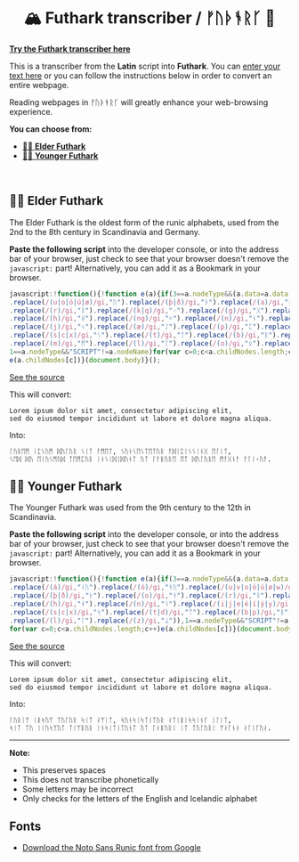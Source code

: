 <h1 align="center">
🏔 Futhark transcriber / ᚠᚢᚦᚬᚱᚴ 🌋
</h1>

**[Try the Futhark transcriber here](https://egilll.github.io/futhark/index.html)**

This is a transcriber from the **Latin** script into **Futhark**. You can [enter your text here](https://egilll.github.io/futhark/index.html) or you can follow the instructions below in order to convert an entire webpage.

Reading webpages in ᚠᚢᚦᚬᚱᚴ will greatly enhance your web-browsing experience.

**You can choose from:**

- [👵🏻 **Elder Futhark**](#-elder-futhark)
- [👧🏻 **Younger Futhark**](#-younger-futhark)

<br/>

## 👵🏻 Elder Futhark

The Elder Futhark is the oldest form of the runic alphabets, used from the 2nd to the 8th century in Scandinavia and Germany.

**Paste the following script** into the developer console, or into the address bar of your browser, just check to see that your browser doesn't remove the `javascript:` part! Alternatively, you can add it as a Bookmark in your browser.

```js
javascript:!function(){!function e(a){if(3==a.nodeType&&(a.data=a.data.replace(/(f)/gi,"ᚠ")
.replace(/(u|o|ö|ú|ø)/gi,"ᚢ").replace(/(þ|ð)/gi,"ᚦ").replace(/(a)/gi,"ᚨ")
.replace(/(r)/gi,"ᚱ").replace(/(k|q)/gi,"ᚲ").replace(/(g)/gi,"ᚷ").replace(/(w|v)/gi,"ᚹ")
.replace(/(h)/gi,"ᚺ").replace(/(ng)/gi,"ᛜ").replace(/(n)/gi,"ᚾ").replace(/(i|í|ý|y)/gi,"ᛁ")
.replace(/(j)/gi,"ᛃ").replace(/(æ)/gi,"ᛇ").replace(/(p)/gi,"ᛈ").replace(/(z)/gi,"ᛉ")
.replace(/(s|c|x)/gi,"ᛊ").replace(/(t)/gi,"ᛏ").replace(/(b)/gi,"ᛒ").replace(/(e|é)/gi,"ᛖ")
.replace(/(m)/gi,"ᛗ").replace(/(l)/gi,"ᛚ").replace(/(o)/gi,"ᛟ").replace(/(t|d)/gi,"ᛞ")),
1==a.nodeType&&"SCRIPT"!=a.nodeName)for(var c=0;c<a.childNodes.length;c++)
e(a.childNodes[c])}(document.body)}();
```

[See the source](ElderFuthark.js)

This will convert:

    Lorem ipsum dolor sit amet, consectetur adipiscing elit,
    sed do eiusmod tempor incididunt ut labore et dolore magna aliqua.

Into:

    ᛚᚢᚱᛖᛗ ᛁᛈᛊᚢᛗ ᛞᚢᛚᚢᚱ ᛊᛁᛏ ᚨᛗᛖᛏ, ᛊᚢᚾᛊᛖᛊᛏᛖᛏᚢᚱ ᚨᛞᛁᛈᛁᛊᛊᛁᚾᚷ ᛖᛚᛁᛏ,
    ᛊᛖᛞ ᛞᚢ ᛖᛁᚢᛊᛗᚢᛞ ᛏᛖᛗᛈᚢᚱ ᛁᚾᛊᛁᛞᛁᛞᚢᚾᛏ ᚢᛏ ᛚᚨᛒᚢᚱᛖ ᛖᛏ ᛞᚢᛚᚢᚱᛖ ᛗᚨᚷᚾᚨ ᚨᛚᛁᚲᚢᚨ.

## 👧🏻 Younger Futhark

The Younger Futhark was used from the 9th century to the 12th in Scandinavia.

**Paste the following script** into the developer console, or into the address bar of your browser, just check to see that your browser doesn't remove the `javascript:` part! Alternatively, you can add it as a Bookmark in your browser.

```js
javascript:!function(){!function e(a){if(3==a.nodeType&&(a.data=a.data.replace(/(f)/gi,"ᚠ")
.replace(/(á)/gi,"ᛅᚢ").replace(/(ó)/gi,"ᚬᚢ").replace(/(u|v|o|ö|ú|ø|w)/gi,"ᚢ")
.replace(/(þ|ð)/gi,"ᚦ").replace(/(o)/gi,"ᚬ").replace(/(r)/gi,"ᚱ").replace(/(k|g|q)/gi,"ᚴ")
.replace(/(h)/gi,"ᚼ").replace(/(n)/gi,"ᚾ").replace(/(i|j|e|é|í|ý|y)/gi,"ᛁ").replace(/(a|æ)/gi,"ᛅ")
.replace(/(s|c|x)/gi,"ᛋ").replace(/(t|d)/gi,"ᛏ").replace(/(b|p)/gi,"ᛒ").replace(/(m)/gi,"ᛘ")
.replace(/(l)/gi,"ᛚ").replace(/(z)/gi,"ᛦ")),1==a.nodeType&&"SCRIPT"!=a.nodeName)
for(var c=0;c<a.childNodes.length;c++)e(a.childNodes[c])}(document.body)}()
```

[See the source](YoungerFuthark.js)

This will convert:

    Lorem ipsum dolor sit amet, consectetur adipiscing elit,
    sed do eiusmod tempor incididunt ut labore et dolore magna aliqua.

Into:

    ᛚᚢᚱᛁᛘ ᛁᛒᛋᚢᛘ ᛏᚢᛚᚢᚱ ᛋᛁᛏ ᛅᛘᛁᛏ, ᛋᚢᚾᛋᛁᛋᛏᛁᛏᚢᚱ ᛅᛏᛁᛒᛁᛋᛋᛁᚾᚴ ᛁᛚᛁᛏ,
    ᛋᛁᛏ ᛏᚢ ᛁᛁᚢᛋᛘᚢᛏ ᛏᛁᛘᛒᚢᚱ ᛁᚾᛋᛁᛏᛁᛏᚢᚾᛏ ᚢᛏ ᛚᛅᛒᚢᚱᛁ ᛁᛏ ᛏᚢᛚᚢᚱᛁ ᛘᛅᚴᚾᛅ ᛅᛚᛁᚴᚢᛅ.

---

**Note:**

- This preserves spaces
- This does not transcribe phonetically
- Some letters may be incorrect
- Only checks for the letters of the English and Icelandic alphabet

## Fonts

* [Download the Noto Sans Runic font from Google](https://github.com/egilll/futhark/raw/master/docs/NotoSansRunic.ttf)
